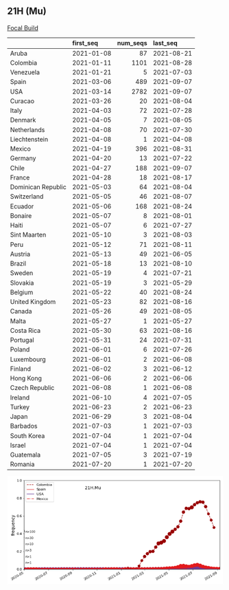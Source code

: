 

## 21H (Mu)
[Focal Build](https://nextstrain.org/groups/neherlab/ncov/21H.Mu)

|                    | first_seq   |   num_seqs | last_seq   |
|:-------------------|:------------|-----------:|:-----------|
| Aruba              | 2021-01-08  |         87 | 2021-08-21 |
| Colombia           | 2021-01-11  |       1101 | 2021-08-28 |
| Venezuela          | 2021-01-21  |          5 | 2021-07-03 |
| Spain              | 2021-03-06  |        489 | 2021-09-07 |
| USA                | 2021-03-14  |       2782 | 2021-09-07 |
| Curacao            | 2021-03-26  |         20 | 2021-08-04 |
| Italy              | 2021-04-03  |         72 | 2021-07-28 |
| Denmark            | 2021-04-05  |          7 | 2021-08-05 |
| Netherlands        | 2021-04-08  |         70 | 2021-07-30 |
| Liechtenstein      | 2021-04-08  |          1 | 2021-04-08 |
| Mexico             | 2021-04-19  |        396 | 2021-08-31 |
| Germany            | 2021-04-20  |         13 | 2021-07-22 |
| Chile              | 2021-04-27  |        188 | 2021-09-07 |
| France             | 2021-04-28  |         18 | 2021-08-17 |
| Dominican Republic | 2021-05-03  |         64 | 2021-08-04 |
| Switzerland        | 2021-05-05  |         46 | 2021-08-07 |
| Ecuador            | 2021-05-06  |        168 | 2021-08-24 |
| Bonaire            | 2021-05-07  |          8 | 2021-08-01 |
| Haiti              | 2021-05-07  |          6 | 2021-07-27 |
| Sint Maarten       | 2021-05-10  |          3 | 2021-08-03 |
| Peru               | 2021-05-12  |         71 | 2021-08-11 |
| Austria            | 2021-05-13  |         49 | 2021-06-05 |
| Brazil             | 2021-05-18  |         13 | 2021-08-10 |
| Sweden             | 2021-05-19  |          4 | 2021-07-21 |
| Slovakia           | 2021-05-19  |          3 | 2021-05-29 |
| Belgium            | 2021-05-22  |         40 | 2021-08-24 |
| United Kingdom     | 2021-05-23  |         82 | 2021-08-16 |
| Canada             | 2021-05-26  |         49 | 2021-08-05 |
| Malta              | 2021-05-27  |          1 | 2021-05-27 |
| Costa Rica         | 2021-05-30  |         63 | 2021-08-16 |
| Portugal           | 2021-05-31  |         24 | 2021-07-31 |
| Poland             | 2021-06-01  |          6 | 2021-07-26 |
| Luxembourg         | 2021-06-01  |          2 | 2021-06-08 |
| Finland            | 2021-06-02  |          3 | 2021-06-12 |
| Hong Kong          | 2021-06-06  |          2 | 2021-06-06 |
| Czech Republic     | 2021-06-08  |          1 | 2021-06-08 |
| Ireland            | 2021-06-10  |          4 | 2021-07-05 |
| Turkey             | 2021-06-23  |          2 | 2021-06-23 |
| Japan              | 2021-06-29  |          3 | 2021-08-04 |
| Barbados           | 2021-07-03  |          1 | 2021-07-03 |
| South Korea        | 2021-07-04  |          1 | 2021-07-04 |
| Israel             | 2021-07-04  |          1 | 2021-07-04 |
| Guatemala          | 2021-07-05  |          3 | 2021-07-19 |
| Romania            | 2021-07-20  |          1 | 2021-07-20 |

![Overall trends 21H.Mu](/overall_trends_figures/overall_trends_21H.Mu.png)